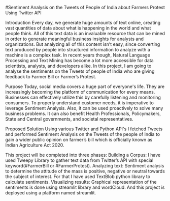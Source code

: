 #Sentiment Analysis on the Tweets of People of India about Farmers Protest Using Twitter API


Introduction
Every day, we generate huge amounts of text online, creating vast quantities of data about what is happening in the world and what people think. All of this text data is an invaluable resource that can be mined in order to generate meaningful business insights for analysts and organizations. But analyzing all of this content isn’t easy, since converting text produced by people into structured information to analyze with a machine is a complex task. In recent years though, Natural Language Processing and Text Mining has become a lot more accessible for data scientists, analysts, and developers alike. In this project, I am going to analyse the sentiments on the Tweets of people of India who are giving feedback to Farmer Bill or Farmer’s Protest. 

Purpose
Today, social media covers a huge part of everyone's life. They are increasingly becoming the platform of communication for every means. Businesses can effectively utilize this by carefully listening and monitoring consumers. To properly understand customer needs, it is imperative to leverage Sentiment Analysis. Also, it can be used proactively to solve many business problems. It can also benefit Health Professionals, Policymakers, State and Central governments, and societal representatives.

Proposed Solution
Using various Twitter and Python API's I fetched Tweets and performed Sentiment Analysis on the Tweets of the people of India to gain a wider public opinion on farmer’s bill which is officially known as Indian Agriculture Act 2020. 

This project will be completed into three phases:
Building a Corpus: I have used Tweepy Library to gather text data from Twitter’s API with special keyword(#FarmerBill or #FarmerProtest).
Analyzing text: Sentiment analysis to determine the attitude of the mass is positive, negative or neutral towards the subject of interest. For that I have used TextBlob python library to calculate sentiments.
Visualizing results: Graphical representation of the sentiments is done using streamlit library and wordCloud. And this project is deployed using a platform named streamlit.
